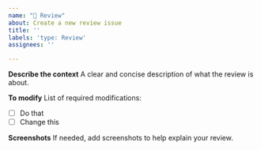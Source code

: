 ```yaml
---
name: "🔬 Review"
about: Create a new review issue
title: ''
labels: 'type: Review'
assignees: ''

---
```


**Describe the context**
A clear and concise description of what the review is about.

**To modify**
List of required modifications:
- [ ] Do that
- [ ] Change this

**Screenshots**
If needed, add screenshots to help explain your review.
